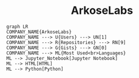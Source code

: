 <h1 align="center">ArkoseLabs</h1>

```mermaid
graph LR
COMPANY_NAME{ArkoseLabs}
COMPANY_NAME ---> U{Users} ---> UN[1]
COMPANY_NAME ---> R{Repositories} ---> RN[9]
COMPANY_NAME ---> G{Gists} ---> GN[0]
COMPANY_NAME ---> ML{Most Used<br>Languages}
ML --> Jupyter_Notebook[Jupyter Notebook]
ML --> HTML[HTML]
ML --> Python[Python]
```
